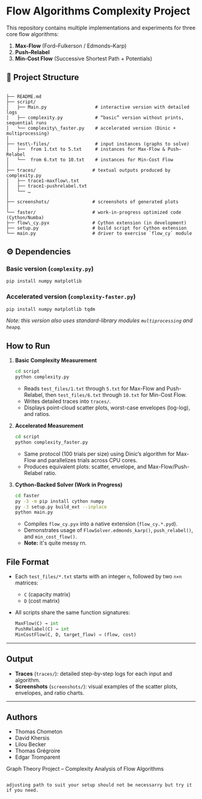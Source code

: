 # Flow Algorithms Complexity Project

This repository contains multiple implementations and experiments for three core flow algorithms:

1. **Max-Flow** (Ford–Fulkerson / Edmonds–Karp)  
2. **Push–Relabel**  
3. **Min-Cost Flow** (Successive Shortest Path + Potentials)

## 📁 Project Structure

```

├── README.md                    
├── script/
│   ├── Main.py                  # interactive version with detailed logs
│   ├── complexity.py            # “basic” version without prints, sequential runs
│   └── complexity\_faster.py    # accelerated version (Dinic + multiprocessing)
│
├── test\-files/                 # input instances (graphs to solve)
│   ├──  from 1.txt to 5.txt     # instances for Max-Flow & Push–Relabel
│   └──  from 6.txt to 10.txt    # instances for Min-Cost Flow
│
├── traces/                     # textual outputs produced by complexity.py
│   ├── trace1-maxflow\.txt
│   ├── trace1-pushrelabel.txt
│   └── …
│
├── screenshots/                # screenshots of generated plots
│
└── faster/                     # work-in-progress optimized code (Cython/Numba)
├── flow\_cy.pyx                # Cython extension (in development)
├── setup.py                    # build script for Cython extension
└── main.py                     # driver to exercise `flow_cy` module

```



## ⚙️ Dependencies

### Basic version (`complexity.py`)
```bash
pip install numpy matplotlib
```

### Accelerated version (`complexity-faster.py`)

```bash
pip install numpy matplotlib tqdm
```

*Note: this version also uses standard-library modules `multiprocessing` and `heapq`.*

## How to Run

1. **Basic Complexity Measurement**

   ```bash
   cd script
   python complexity.py
   ```

   * Reads `test_files/1.txt` through `5.txt` for Max-Flow and Push-Relabel, then
     `test_files/6.txt` through `10.txt` for Min-Cost Flow.
   * Writes detailed traces into `traces/`.
   * Displays point-cloud scatter plots, worst-case envelopes (log-log), and ratios.

2. **Accelerated Measurement**

   ```bash
   cd script
   python complexity_faster.py
   ```

   * Same protocol (100 trials per size) using Dinic’s algorithm for Max-Flow
     and parallelizes trials across CPU cores.
   * Produces equivalent plots: scatter, envelope, and Max-Flow/Push-Relabel ratio.

3. **Cython-Backed Solver (Work in Progress)**

   ```bash
   cd faster
   py -3 -m pip install cython numpy
   py -3 setup.py build_ext --inplace
   python main.py
   ```

   * Compiles `flow_cy.pyx` into a native extension (`flow_cy.*.pyd`).
   * Demonstrates usage of `FlowSolver.edmonds_karp()`, `push_relabel()`,
     and `min_cost_flow()`.
   * **Note:** it's quite messy rn.

## File Format

* Each `test_files/*.txt` starts with an integer `n`, followed by two `n×n` matrices:

  * `C` (capacity matrix)
  * `D` (cost matrix)

* All scripts share the same function signatures:

  ```python
  MaxFlow(C) → int
  PushRelabel(C) → int
  MinCostFlow(C, D, target_flow) → (flow, cost)
  ```

---

## Output

* **Traces** (`traces/`): detailed step-by-step logs for each input and algorithm.
* **Screenshots** (`screenshots/`): visual examples of the scatter plots, envelopes,
  and ratio charts.

---

## Authors

* Thomas Chometon
* David Khersis
* Lilou Becker
* Thomas Grégroire
* Edgar Tromparent

Graph Theory Project – Complexity Analysis of Flow Algorithms

```

adjusting path to suit your setup should not be necessarry but try it if you need.
```
